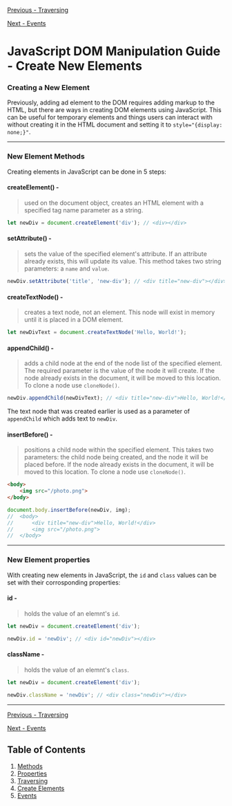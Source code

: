 [Previous - Traversing](/JavaScript%20DOM%20Manipulation%20Guide/2%20-%20Properties.md "2 - Properties")

[Next - Events](/JavaScript%20DOM%20Manipulation%20Guide/5%20-%20Events.md "5 - Events")

# JavaScript DOM Manipulation Guide - Create New Elements

### **Creating a New Element**

Previously, adding ad element to the DOM requires adding markup to the HTML, but there are ways in creating DOM elements using JavaScript. This can be useful for temporary elements and things users can interact with without creating it in the HTML document and setting it to `style="{display: none;}"`.

***

### **New Element Methods**

Creating elements in JavaScript can be done in 5 steps:


#### createElement() -

> used on the document object, creates an HTML element with a specified tag name parameter as a string.

```javascript
let newDiv = document.createElement('div'); // <div></div>
```

#### setAttribute() -

> sets the value of the specified element's attribute. If an attribute already exists, this will update its value. This method takes two string parameters: a `name` and `value`.

```javascript
newDiv.setAttribute('title', 'new-div'); // <div title="new-div"></div>
```

#### createTextNode() -

> creates a text node, not an element. This node will exist in memory until it is placed in a DOM element.

```javascript
let newDivText = document.createTextNode('Hello, World!');
```

#### appendChild() -

> adds a child node at the end of the node list of the specified element. The required parameter is the value of the node it will create. If the node already exists in the document, it will be moved to this location. To clone a node use `cloneNode()`.

```javascript
newDiv.appendChild(newDivText); // <div title="new-div">Hello, World!</div>
```

The text node that was created earlier is used as a parameter of `appendChild` which adds text to `newDiv`.

#### insertBefore() -

> positions a child node within the specified element. This takes two parameters: the child node being created, and the node it will be placed before. If the node already exists in the document, it will be moved to this location. To clone a node use `cloneNode()`.

```HTML 
<body>
    <img src="/photo.png">
</body>
```

```javascript
document.body.insertBefore(newDiv, img);    
//  <body>
//      <div title="new-div">Hello, World!</div>
//      <img src="/photo.png">
//  </body>
```

***

### **New Element properties**

With creating new elements in JavaScript, the `id` and `class` values can be set with their corrosponding properties:

#### id -

> holds the value of an elemnt's `id`.

```javascript
let newDiv = document.createElement('div');

newDiv.id = 'newDiv'; // <div id="newDiv"></div>
```

#### className -

> holds the value of an elemnt's `class`.

```javascript
let newDiv = document.createElement('div');

newDiv.className = 'newDiv'; // <div class="newDiv"></div>
```

***

[Previous - Traversing](/JavaScript%20DOM%20Manipulation%20Guide/2%20-%20Properties.md "2 - Properties")

[Next - Events](/JavaScript%20DOM%20Manipulation%20Guide/5%20-%20Events.md "5 - Events")


## Table of Contents

1. [Methods](/JavaScript%20DOM%20Manipulation%20Guide/1%20-%20Methods.md "1 - Methods")
2. [Properties](/JavaScript%20DOM%20Manipulation%20Guide/2%20-%20Properties.md "2 - Properties")
3. [Traversing](/JavaScript%20DOM%20Manipulation%20Guide/3%20-%20Traversing.md "3 - Traversing")
4. [Create Elements](/JavaScript%20DOM%20Manipulation%20Guide/4%20-%20Create%20Elements.md "4 - Create New Elements")
5. [Events](/JavaScript%20DOM%20Manipulation%20Guide/5%20-%20Events.md "5 - Events")
